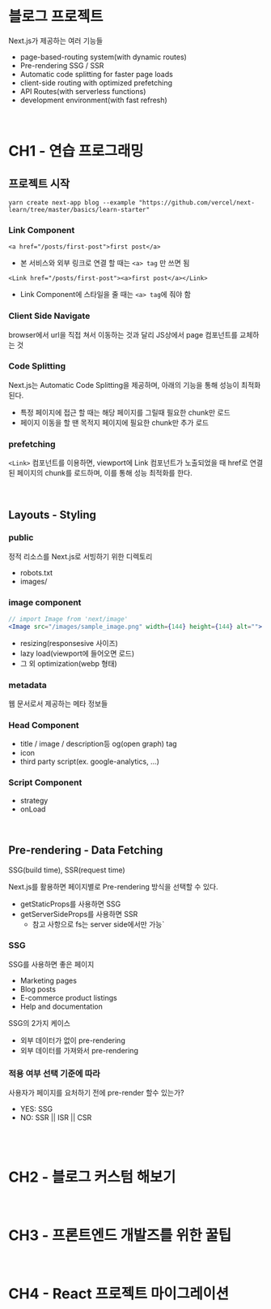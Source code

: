 # 블로그 프로젝트

Next.js가 제공하는 여러 기능들
- page-based-routing system(with dynamic routes)
- Pre-rendering SSG / SSR
- Automatic code splitting for faster page loads
- client-side routing with optimized prefetching
- API Routes(with serverless functions)
- development environment(with fast refresh)

<br>

# CH1 - 연습 프로그래밍

## 프로젝트 시작
```
yarn create next-app blog --example "https://github.com/vercel/next-learn/tree/master/basics/learn-starter"
```

### Link Component
`<a href="/posts/first-post">first post</a>`
- 본 서비스와 외부 링크로 연결 할 때는 `<a> tag` 만 쓰면 됨

`<Link href="/posts/first-post"><a>first post</a></Link>`
- Link Component에 스타일을 줄 때는 `<a> tag`에 줘야 함


### Client Side Navigate
browser에서 url을 직접 쳐서 이동하는 것과 달리 JS상에서 page 컴포넌트를 교체하는 것

### Code Splitting
Next.js는 Automatic Code Splitting을 제공하며, 아래의 기능을 통해 성능이 최적화 된다.
- 특정 페이지에 접근 할 때는 해당 페이지를 그릴때 필요한 chunk만 로드
- 페이지 이동을 할 땐 목적지 페이지에 필요한 chunk만 추가 로드

### prefetching
`<Link>` 컴포넌트를 이용하면, viewport에 Link 컴포넌트가 노출되었을 때 href로 연결된 페이지의 chunk를 로드하며, 이를 통해 성능 최적화를 한다.

<br>

## Layouts - Styling

### public
정적 리소스를 Next.js로 서빙하기 위한 디렉토리
- robots.txt
- images/

### image component
```jsx
// import Image from 'next/image'
<Image src="/images/sample_image.png" width={144} height={144} alt="">
```
- resizing(responsesive 사이즈)
- lazy load(viewport에 들어오면 로드)
- 그 외 optimization(webp 형태)

### metadata
웹 문서로서 제공하는 메타 정보들

### Head Component
- title / image / description등 og(open graph) tag
- icon
- third party script(ex. google-analytics, ...)

### Script Component
- strategy
- onLoad

<br>

## Pre-rendering - Data Fetching
SSG(build time), SSR(request time)

Next.js를 활용하면 페이지별로 Pre-rendering 방식을 선택할 수 있다.
- getStaticProps를 사용하면 SSG
- getServerSideProps를 사용하면 SSR
  - 참고 사항으로 fs는 server side에서만 가능`

### SSG
SSG를 사용하면 좋은 페이지
- Marketing pages
- Blog posts
- E-commerce product listings
- Help and documentation

SSG의 2가지 케이스
- 외부 데이터가 없이 pre-rendering
- 외부 데이터를 가져와서 pre-rendering

### 적용 여부 선택 기준에 따라
사용자가 페이지를 요처하기 전에 pre-render 할수 있는가?
- YES: SSG
- NO: SSR || ISR || CSR

<br>
<br>

# CH2 - 블로그 커스텀 해보기

<br>

# CH3 - 프론트엔드 개발즈를 위한 꿀팁

<br>

# CH4 - React 프로젝트 마이그레이션